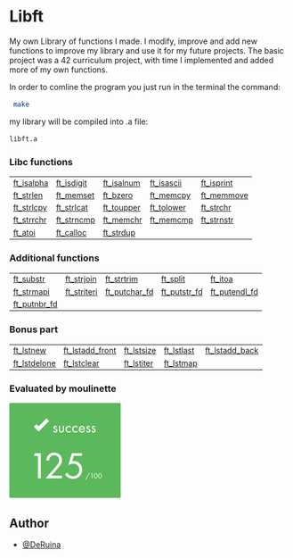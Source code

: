 
# Libft
My own Library of functions I made. I modify, improve and add 
new functions to improve my library and use it for my future
projects. The basic project was a 42 curriculum project, with 
time I implemented and added more of my own functions.

In order to comline the program you just run in the terminal
the command: 
```bash
 make
```
my library will be compiled into .a file:
```bash
libft.a
```
### Libc functions
<table>
	<tr>
		<td><a href ="ft_isalpha.c">ft_isalpha</a></td>
		<td><a href ="ft_isdigit.c">ft_isdigit</a></td>
		<td><a href ="ft_isalnum.c">ft_isalnum</a></td>
		<td><a href ="ft_isascii.c">ft_isascii</a></td>
		<td><a href ="ft_isprint.c">ft_isprint</a></td>
	</tr>
	<tr>
		<td><a href ="ft_strlen.c">ft_strlen</a></td>
		<td><a href ="ft_memset.c">ft_memset</a></td>
		<td><a href ="ft_bzero.c">ft_bzero</a></td>
		<td><a href ="ft_memcpy.c">ft_memcpy</a></td>
		<td><a href ="ft_memmove.c">ft_memmove</a></td>
	</tr>
	<tr>
		<td><a href ="ft_strlcpy.c">ft_strlcpy</a></td>
		<td><a href ="ft_strlcat.c">ft_strlcat</a></td>
		<td><a href ="ft_toupper.c">ft_toupper</a></td>
		<td><a href ="ft_tolower.c">ft_tolower</a></td>
		<td><a href ="ft_strchr.c">ft_strchr</a></td>
	</tr>
	<tr>
		<td><a href ="ft_strrchr.c">ft_strrchr</a></td>
		<td><a href ="ft_strncmp.c">ft_strncmp</a></td>
		<td><a href ="ft_memchr.c">ft_memchr</a></td>
		<td><a href ="ft_memcmp.c">ft_memcmp</a></td>
		<td><a href ="ft_strnstr.c">ft_strnstr</a></td>
	</tr>
	<tr>
		<td><a href ="ft_atoi.c">ft_atoi</a></td>
		<td><a href ="ft_calloc.c">ft_calloc</a></td>
		<td><a href ="ft_strdup.c">ft_strdup</a></td>
	</tr>
</table>

### Additional functions

<table>
	<tr>
		<td><a href ="ft_substr.c">ft_substr</a></td>
		<td><a href ="ft_strjoin.c">ft_strjoin</a></td>
		<td><a href ="ft_strtrim.c">ft_strtrim</a></td>
		<td><a href ="ft_split.c">ft_split</a></td>
		<td><a href ="ft_itoa.c">ft_itoa</a></td>
	</tr>
	<tr>
		<td><a href ="ft_strmapi.c">ft_strmapi</a></td>
		<td><a href ="ft_striteri.c">ft_striteri</a></td>
		<td><a href ="ft_putchar_fd.c">ft_putchar_fd</a></td>
		<td><a href ="ft_putstr_fd.c">ft_putstr_fd</a></td>
		<td><a href ="ft_putendl_fd.c">ft_putendl_fd</a></td>
	</tr>
	<tr>
		<td><a href ="ft_putnbr_fd.c">ft_putnbr_fd</a></td>
	</tr>
</table>

### Bonus part

<table>
	<tr>
		<td><a href ="ft_lstnew.c">ft_lstnew</a></td>
		<td><a href ="ft_lstadd_front.c">ft_lstadd_front</a></td>
		<td><a href ="ft_lstsize.c">ft_lstsize</a></td>
		<td><a href ="ft_lstlast.c">ft_lstlast</a></td>
		<td><a href ="ft_lstadd_back.c">ft_lstadd_back</a></td>
	</tr>
	<tr>
		<td><a href ="ft_lstdelone.c">ft_lstdelone</a></td>
		<td><a href ="ft_lstclear.c">ft_lstclear</a></td>
		<td><a href ="ft_lstiter.c">ft_lstiter</a></td>
		<td><a href ="ft_lstmap.c">ft_lstmap</a></td>
	</tr>
</table>

### Evaluated by moulinette

![125/100](img/125.png)

## Author

- [@DeRuina](https://github.com/DeRuina)

